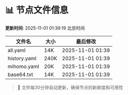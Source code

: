 # 📊 节点文件信息

**更新时间**: 2025-11-01 01:39:19 北京时间

| 文件名 | 大小 | 最后修改 |
|--------|------|----------|
| all.yaml | 14K | 2025-11-01 01:39 |
| history.yaml | 240K | 2025-11-01 01:39 |
| mihomo.yaml | 20K | 2025-11-01 01:39 |
| base64.txt | 14K | 2025-11-01 01:39 |

> 🔄 文件每30分钟自动更新，确保节点的新鲜度和可用性
